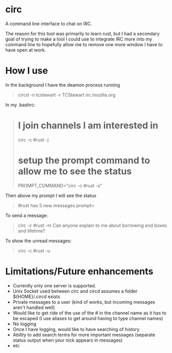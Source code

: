 circ
====

A command line interface to chat on IRC.

The reason for this tool was primarily to learn rust, but I had a secondary goal of trying to make a tool I could use to integrate IRC more into my command line to hopefully allow me to remove one more window I have to have open at work.

How I use
====

In the background I have the deamon process running
 > circd -n tcstewart -r TCStewart irc.mozilla.org

In my .bashrc:
 > # I join channels I am interested in
 > circ -c \#rust -j
 > # setup the prompt command to allow me to see the status
 > PROMPT_COMMAND="circ -c \#rust -s"
 
Then above my prompt I will see the status
 > #rust has 5 new messages
 > prompt> 
 
To send a message:
 > circ -c \#rust -m Can anyone explain to me about borrowing and boxes and lifetime?
 
To show the unread messages:
 > circ -c \#rust -u


Limitations/Future enhancements
====
* Currently only one server is supported.
* Unix Socket used between circ and circd assumes a folder ${HOME}/.circd exists
* Private messages to a user (kind of works, but incoming messages aren't handled well)
* Would like to get ride of the use of the # in the channel name as it has to be escaped (I use aliases to get around having to type channel names)
* No logging
* Once I have logging, would like to have searching of history
* Ability to add search terms for more important messages (separate status output when your nick appears in messages)
* etc
